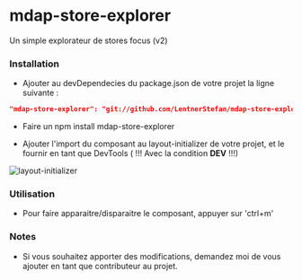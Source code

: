 # mdap-store-explorer
Un simple explorateur de stores focus (v2)


### Installation

- Ajouter au devDependecies du package.json de votre projet la ligne suivante :
```json
"mdap-store-explorer": "git://github.com/LentnerStefan/mdap-store-explorer"
```
- Faire un npm install mdap-store-explorer

- Ajouter l'import du composant au layout-initializer de votre projet, et le fournir en tant que DevTools ( !!! Avec la condition __DEV__ !!!)

![layout-initializer](https://cloud.githubusercontent.com/assets/18282455/24699210/875181e6-19f3-11e7-9600-76e486681581.jpg)

### Utilisation

- Pour faire apparaitre/disparaitre le composant, appuyer sur 'ctrl+m'

### Notes

- Si vous souhaitez apporter des modifications, demandez moi de vous ajouter en tant que contributeur au projet.
